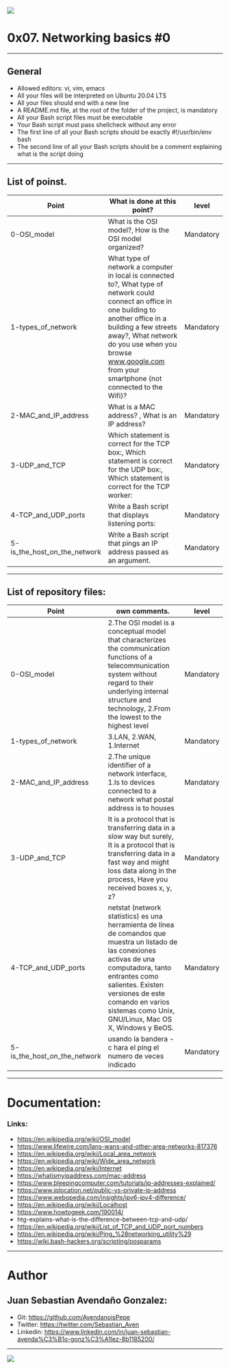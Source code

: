 ![](https://commotionwireless.net/files/CCK_Networking_Basics_Network_hub.png)

# 0x07. Networking basics #0

------------

## General

- Allowed editors: vi, vim, emacs
- All your files will be interpreted on Ubuntu 20.04 LTS
- All your files should end with a new line
- A README.md file, at the root of the folder of the project, is mandatory
- All your Bash script files must be executable
- Your Bash script must pass shellcheck without any error
- The first line of all your Bash scripts should be exactly #!/usr/bin/env bash
- The second line of all your Bash scripts should be a comment explaining what is the script doing

------------

## List of poinst.

|  Point | What is done at this point? | level |
| ------------ | ------------ | ------------ |
| 0-OSI_model | What is the OSI model?, How is the OSI model organized? | Mandatory |
| 1-types_of_network | What type of network a computer in local is connected to?,  What type of network could connect an office in one building to another office in a building a few streets away?, What network do you use when you browse www.google.com from your smartphone (not connected to the Wifi)? | Mandatory |
| 2-MAC_and_IP_address | What is a MAC address? , What is an IP address? | Mandatory |
| 3-UDP_and_TCP | Which statement is correct for the TCP box:, Which statement is correct for the UDP box:, Which statement is correct for the TCP worker: | Mandatory |
| 4-TCP_and_UDP_ports | Write a Bash script that displays listening ports: | Mandatory |
| 5-is_the_host_on_the_network | Write a Bash script that pings an IP address passed as an argument. | Mandatory |

------------

## List of repository files:

|  Point | own comments.  | level |
| ------------ | ------------ | ------------ |
| 0-OSI_model | 2.The OSI model is a conceptual model that characterizes the communication functions of a telecommunication system without regard to their underlying internal structure and technology, 2.From the lowest to the highest level | Mandatory |
| 1-types_of_network | 3.LAN, 2.WAN, 1.Internet | Mandatory |
| 2-MAC_and_IP_address | 2.The unique identifier of a network interface, 1.Is to devices connected to a network what postal address is to houses | Mandatory |
| 3-UDP_and_TCP | It is a protocol that is transferring data in a slow way but surely, It is a protocol that is transferring data in a fast way and might loss data along in the process, Have you received boxes x, y, z? | Mandatory |
| 4-TCP_and_UDP_ports | netstat (network statistics) es una herramienta de línea de comandos que muestra un listado de las conexiones activas de una computadora, tanto entrantes como salientes. Existen versiones de este comando en varios sistemas como Unix, GNU/Linux, Mac OS X, Windows y BeOS. | Mandatory |
| 5-is_the_host_on_the_network | usando la bandera -c hara el ping el numero de veces indicado | Mandatory |

------------

# Documentation:
### Links:

- https://en.wikipedia.org/wiki/OSI_model
- https://www.lifewire.com/lans-wans-and-other-area-networks-817376
- https://en.wikipedia.org/wiki/Local_area_network
- https://en.wikipedia.org/wiki/Wide_area_network
- https://en.wikipedia.org/wiki/Internet
- https://whatismyipaddress.com/mac-address
- https://www.bleepingcomputer.com/tutorials/ip-addresses-explained/
- https://www.iplocation.net/public-vs-private-ip-address
- https://www.webopedia.com/insights/ipv6-ipv4-difference/
- https://en.wikipedia.org/wiki/Localhost
- https://www.howtogeek.com/190014/
- htg-explains-what-is-the-difference-between-tcp-and-udp/
- https://en.wikipedia.org/wiki/List_of_TCP_and_UDP_port_numbers
- https://en.wikipedia.org/wiki/Ping_%28networking_utility%29
- https://wiki.bash-hackers.org/scripting/posparams

------------

# Author


## Juan Sebastian Avendaño Gonzalez:
- Git: https://github.com/AvendanoisPepe
- Twitter: https://twitter.com/Sebastian_Aven
- Linkedin: https://www.linkedin.com/in/juan-sebastian-avenda%C3%B1o-gonz%C3%A1lez-8b1185200/

------------


![](https://scontent.fbog4-1.fna.fbcdn.net/v/t39.30808-6/271153206_3074657909465585_6907762404450913633_n.jpg?_nc_cat=105&ccb=1-5&_nc_sid=730e14&_nc_eui2=AeEn0UpbzRcQ2Ae21MFSDUf9LukYYF1i8rMu6RhgXWLys1wSqsTVajwLZ6tpcsbQWgkkYyTKL6CED6Cqcj2eFCL1&_nc_ohc=vjfGWp2YuwsAX-rBK3E&_nc_ht=scontent.fbog4-1.fna&oh=00_AT-6uEYadxbaLs1XZSdbQ2OcYwn3q8mQ8eXRkSMl-8fE2Q&oe=621A8780)